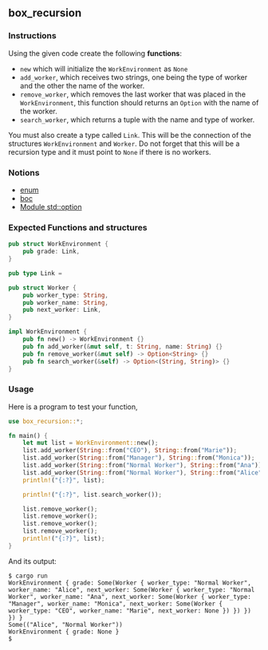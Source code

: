 ## box_recursion

### Instructions

Using the given code create the following **functions**:

- `new` which will initialize the `WorkEnvironment` as `None`
- `add_worker`, which receives two strings, one being the type of worker and the other the name of the worker.
- `remove_worker`, which removes the last worker that was placed in the `WorkEnvironment`, this function should
  returns an `Option` with the name of the worker.
- `search_worker`, which returns a tuple with the name and type of worker.

You must also create a type called `Link`. This will be the connection of the structures `WorkEnvironment` and `Worker`.
Do not forget that this will be a recursion type and it must point to `None` if there is no workers.

### Notions

- [enum](https://doc.rust-lang.org/rust-by-example/custom_types/enum.html)
- [boc](https://doc.rust-lang.org/book/ch15-01-box.html)
- [Module std::option](https://doc.rust-lang.org/std/option/)

### Expected Functions and structures

```rust
pub struct WorkEnvironment {
    pub grade: Link,
}

pub type Link =

pub struct Worker {
    pub worker_type: String,
    pub worker_name: String,
    pub next_worker: Link,
}

impl WorkEnvironment {
    pub fn new() -> WorkEnvironment {}
    pub fn add_worker(&mut self, t: String, name: String) {}
    pub fn remove_worker(&mut self) -> Option<String> {}
    pub fn search_worker(&self) -> Option<(String, String)> {}
}


```

### Usage

Here is a program to test your function,

```rust
use box_recursion::*;

fn main() {
    let mut list = WorkEnvironment::new();
    list.add_worker(String::from("CEO"), String::from("Marie"));
    list.add_worker(String::from("Manager"), String::from("Monica"));
    list.add_worker(String::from("Normal Worker"), String::from("Ana"));
    list.add_worker(String::from("Normal Worker"), String::from("Alice"));
    println!("{:?}", list);

    println!("{:?}", list.search_worker());

    list.remove_worker();
    list.remove_worker();
    list.remove_worker();
    list.remove_worker();
    println!("{:?}", list);
}
```

And its output:

```console
$ cargo run
WorkEnvironment { grade: Some(Worker { worker_type: "Normal Worker", worker_name: "Alice", next_worker: Some(Worker { worker_type: "Normal Worker", worker_name: "Ana", next_worker: Some(Worker { worker_type: "Manager", worker_name: "Monica", next_worker: Some(Worker { worker_type: "CEO", worker_name: "Marie", next_worker: None }) }) }) }) }
Some(("Alice", "Normal Worker"))
WorkEnvironment { grade: None }
$
```
